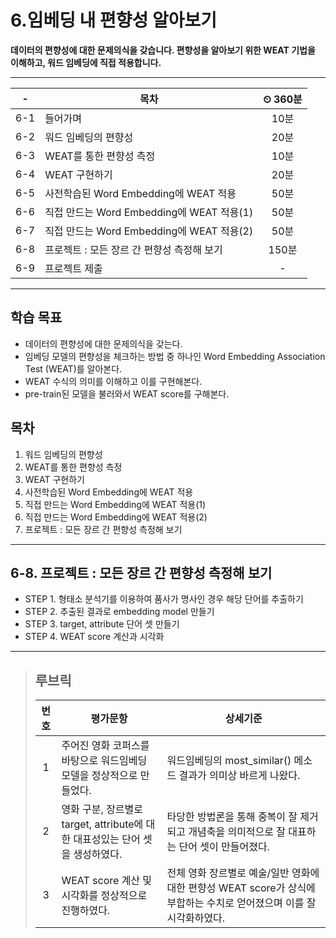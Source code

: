 # 6.임베딩 내 편향성 알아보기

**데이터의 편향성에 대한 문제의식을 갖습니다. 편향성을 알아보기 위한 WEAT 기법을 이해하고, 워드 임베딩에 직접 적용합니다.**

---

|-|목차|⏲ 360분|
|:---:|---|:---:|
|6-1| 들어가며 | 10분|
|6-2| 워드 임베딩의 편향성 | 20분|
|6-3| WEAT를 통한 편향성 측정  | 10분|
|6-4| WEAT 구현하기 | 20분|
|6-5| 사전학습된 Word Embedding에 WEAT 적용 | 50분|
|6-6| 직접 만드는 Word Embedding에 WEAT 적용(1) | 50분|
|6-7| 직접 만드는 Word Embedding에 WEAT 적용(2) | 50분|
|6-8| 프로젝트 : 모든 장르 간 편향성 측정해 보기 | 150분|
|6-9| 프로젝트 제출 |-|

---

## 학습 목표

- 데이터의 편향성에 대한 문제의식을 갖는다.
- 임베딩 모델의 편향성을 체크하는 방법 중 하나인 Word Embedding Association Test (WEAT)를 알아본다.
- WEAT 수식의 의미를 이해하고 이를 구현해본다.
- pre-train된 모델을 불러와서 WEAT score를 구해본다.

## 목차

1. 워드 임베딩의 편향성
2. WEAT를 통한 편향성 측정
3. WEAT 구현하기
4. 사전학습된 Word Embedding에 WEAT 적용
5. 직접 만드는 Word Embedding에 WEAT 적용(1)
6. 직접 만드는 Word Embedding에 WEAT 적용(2)
7. 프로젝트 : 모든 장르 간 편향성 측정해 보기

---

## 6-8. 프로젝트 : 모든 장르 간 편향성 측정해 보기

- STEP 1. 형태소 분석기를 이용하여 품사가 명사인 경우 해당 단어를 추출하기
- STEP 2. 추출된 결과로 embedding model 만들기
- STEP 3. target, attribute 단어 셋 만들기
- STEP 4. WEAT score 계산과 시각화

---

>## **루브릭**
>
>|번호|평가문항|상세기준|
>|:---:|---|---|
>|1|주어진 영화 코퍼스를 바탕으로 워드임베딩 모델을 정상적으로 만들었다.|워드임베딩의 most_similar() 메소드 결과가 의미상 바르게 나왔다.|
>|2|영화 구분, 장르별로 target, attribute에 대한 대표성있는 단어 셋을 생성하였다.|타당한 방법론을 통해 중복이 잘 제거되고 개념축을 의미적으로 잘 대표하는 단어 셋이 만들어졌다.|
>|3|WEAT score 계산 및 시각화를 정상적으로 진행하였다.|전체 영화 장르별로 예술/일반 영화에 대한 편향성 WEAT score가 상식에 부합하는 수치로 얻어졌으며 이를 잘 시각화하였다.|
